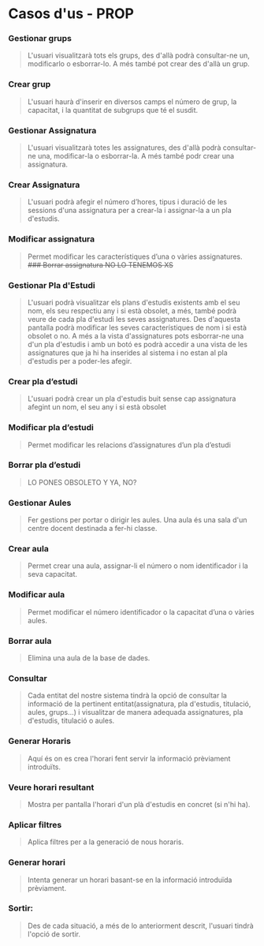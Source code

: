 # Casos d'us - PROP 

### Gestionar grups
> L'usuari visualitzarà tots els grups, des d'allà podrà consultar-ne un, modificarlo o esborrar-lo. A més també pot crear des d'allà un grup.
### Crear grup
> L'usuari haurà d'inserir en diversos camps el número de grup, la capacitat, i la quantitat de subgrups que té el susdit.


### Gestionar Assignatura
> L'usuari visualitzarà totes les assignatures, des d'allà podrà consultar-ne una, modificar-la o esborrar-la. A més també podr crear una assignatura. 
### Crear Assignatura
> L'usuari podrà afegir el número d’hores, tipus i duració de les sessions d'una assignatura per a crear-la i assignar-la a un pla d'estudis.
### Modificar assignatura
  > Permet modificar les característiques d’una o vàries assignatures.
~~### Borrar assignatura
  > NO LO TENEMOS XS~~

### Gestionar Pla d'Estudi
> L'usuari podrà visualitzar els plans d'estudis existents amb el seu nom, els seu respectiu any i si està obsolet, a més, també podrà veure de cada pla d'estudi les seves assignatures. Des d'aquesta pantalla podrà modificar les seves característiques de nom i si està obsolet o no. A més a la vista d'assignatures pots esborrar-ne una d'un pla d'estudis i amb un botó es podrà accedir a una vista de les assignatures que ja hi ha inserides al sistema i no estan al pla d'estudis per a poder-les afegir.
### Crear pla d’estudi
> L'usuari podrà crear un pla d'estudis buit sense cap assignatura afegint un nom, el seu any i si està obsolet

### Modificar pla d’estudi
> Permet modificar les relacions d’assignatures d’un pla d’estudi
### Borrar pla d’estudi
> LO PONES OBSOLETO Y YA, NO?

### Gestionar Aules
> Fer gestions per portar o dirigir les aules. Una aula és una sala d'un centre docent destinada a fer-hi classe.
### Crear aula
> Permet crear una aula, assignar-li el número o nom identificador i la seva capacitat.
###  Modificar aula
> Permet modificar el número identificador o la capacitat d’una o vàries aules.
### Borrar aula
> Elimina una aula de la base de dades.

### Consultar
> Cada entitat del nostre sistema tindrà la opció de consultar la informació de la pertinent entitat(assignatura, pla d'estudis, titulació, aules, grups...) i visualitzar de manera adequada assignatures, pla d'estudis, titulació o aules.

### Generar Horaris
> Aquí és on es crea l'horari fent servir la informació prèviament introduïts.
### Veure horari resultant
> Mostra per pantalla l'horari d'un plà d'estudis en concret (si n'hi ha). 
### Aplicar filtres
> Aplica filtres per a la generació de nous horaris.
### Generar horari
> Intenta generar un horari basant-se en la informació introduïda prèviament. 



### Sortir:
> Des de cada situació, a més de lo anteriorment descrit, l'usuari tindrà l'opció de sortir.
